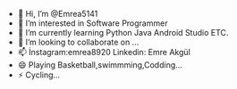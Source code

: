 - 👋 Hi, I’m @Emrea5141
- 👀 I’m interested in Software Programmer
- 🌱 I’m currently learning Python Java Android Studio ETC.
- 💞️ I’m looking to collaborate on ...
- 📫 İnstagram:emrea8920 Linkedin: Emre Akgül
- 😄 Playing Basketball,swimmming,Codding...
- ⚡ Cycling...

<!---
Emrea5141/Emrea5141 is a ✨ special ✨ repository because its `README.md` (this file) appears on your GitHub profile.
You can click the Preview link to take a look at your changes.
--->
